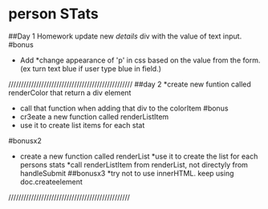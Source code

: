 # person STats

##Day 1 Homework
update new _details_ div with the value of text input.
#bonus
* Add *change appearance of 'p' in css based on the value from the form. (ex turn text blue if user type blue in field.)

/////////////////////////////////////////////////
##day 2 
*create new funtion called renderColor that return a div element
* call  that function when adding that div to the colorItem
#bonus
* cr3eate a new function called renderListItem 
* use it to create list items for each stat

#bonusx2
* create a new function called renderList
*use it to create the list for each persons stats
*call renderListItem from renderList, not directyly from handleSubmit
##bonusx3
*try not to use innerHTML. keep using doc.createelement

////////////////////////////////////////////////